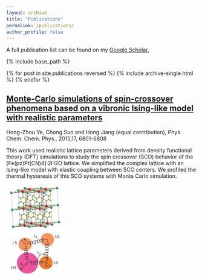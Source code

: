 ```yaml
---
layout: archive
title: "Publications"
permalink: /publications/
author_profile: false
---
```

A full publication list can be found on my <u><a href="https://scholar.google.com/citations?user=KETTV4YAAAAJ&hl=en">Google Scholar</a>.</u>

{% include base_path %}

{% for post in site.publications reversed %}
  {% include archive-single.html %}
{% endfor %}



## [Monte-Carlo simulations of spin-crossover phenomena based on a vibronic Ising-like model with realistic parameters](https://pubs.rsc.org/en/content/articlelanding/2015/cp/c4cp05562d/unauth)

Hong-Zhou Ye, Chong Sun and Hong Jiang (equal contribution), Phys. Chem. Chem. Phys., 2015,17, 6801-6808

This work used realistic lattice parameters derived from density functional theory (DFT) simulations to study the spin crossover (SCO) behavior of the [Fe(pz)Pt(CN)4]·2H2O lattice. We simplified the complex lattice with an Ising-like model with elastic coupling between SCO centers. We profiled the thermal hysteresis of this SCO systems with Monte Carlo simulation. 

<!-- <figure> -->
  <img
  src="../images/publications/pccp2015/lattice.png"
  style="width:30%">
  <br>
  <img
  src="../images/publications/pccp2015/sab_model.png"
  style="width:30%">
  <!-- <figcaption>String and Ball model</figcaption> -->
<!-- </figure> -->